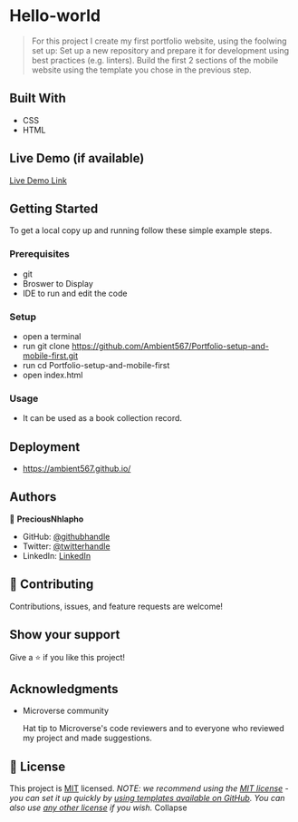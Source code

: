 # Hello-world
>For this project I create my first portfolio website, using the foolwing set up: Set up a new repository and prepare it for development using best practices (e.g. linters). Build the first 2 sections of the mobile website using the template you chose in the previous step.
## Built With
- CSS
- HTML
## Live Demo (if available)
[Live Demo Link](https://livedemo.com)
## Getting Started
To get a local copy up and running follow these simple example steps.
### Prerequisites
- git
- Broswer to Display
- IDE to run and edit the code
### Setup
- open a terminal
- run git clone https://github.com/Ambient567/Portfolio-setup-and-mobile-first.git
- run cd Portfolio-setup-and-mobile-first
- open index.html
### Usage
- It can be used as a book collection record.

## Deployment
- https://ambient567.github.io/

## Authors
👤 **PreciousNhlapho**
- GitHub: [@githubhandle](https://github.com/Ambient567/Portfolio-setup-and-mobile-first.git)
- Twitter: [@twitterhandle](https://twitter.com/pnhlapho59@gmail.com)
- LinkedIn: [LinkedIn]()
## 🤝 Contributing
Contributions, issues, and feature requests are welcome!
## Show your support
Give a ⭐️ if you like this project!
## Acknowledgments
- Microverse community

    Hat tip to Microverse's code reviewers and to everyone who reviewed my project and made suggestions.
## 📝 License
This project is [MIT](./LICENSE) licensed.
_NOTE: we recommend using the [MIT license](https://choosealicense.com/licenses/mit/) - you can set it up quickly by [using templates available on GitHub](https://docs.github.com/en/communities/setting-up-your-project-for-healthy-contributions/adding-a-license-to-a-repository). You can also use [any other license](https://choosealicense.com/licenses/) if you wish._
Collapse


